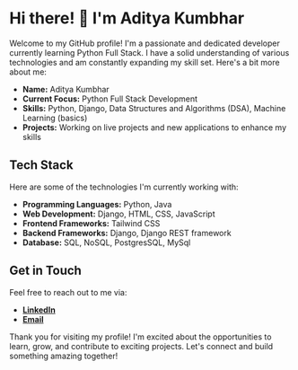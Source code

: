 # Hi there! 👋 I'm Aditya Kumbhar

Welcome to my GitHub profile! I'm a passionate and dedicated developer currently learning Python Full Stack. I have a solid understanding of various technologies and am constantly expanding my skill set. Here's a bit more about me:

- **Name:** Aditya Kumbhar
- **Current Focus:** Python Full Stack Development
- **Skills:** Python, Django, Data Structures and Algorithms (DSA), Machine Learning (basics)
- **Projects:** Working on live projects and new applications to enhance my skills

## Tech Stack

Here are some of the technologies I'm currently working with:

- **Programming Languages:** Python, Java
- **Web Development:** Django, HTML, CSS, JavaScript
- **Frontend Frameworks:** Tailwind CSS
- **Backend Frameworks:** Django, Django REST framework
- **Database:** SQL, NoSQL, PostgresSQL, MySql

## Get in Touch

Feel free to reach out to me via:

- [**LinkedIn**](www.linkedin.com/in/aditya-kumbhar-688a17252)
- [**Email**](mailto:adityakumbhar915@gmail.com)

Thank you for visiting my profile! I'm excited about the opportunities to learn, grow, and contribute to exciting projects. Let's connect and build something amazing together!

